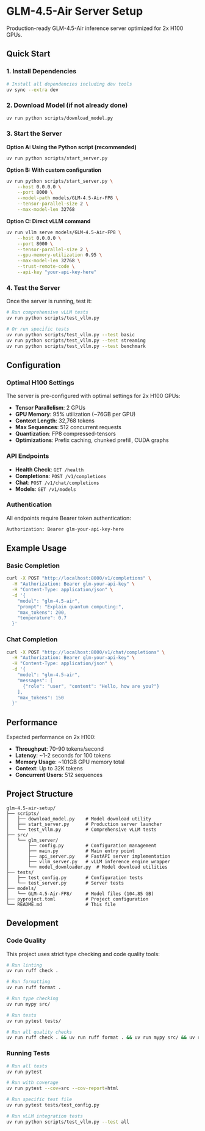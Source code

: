 # GLM-4.5-Air Server Setup

Production-ready GLM-4.5-Air inference server optimized for 2x H100 GPUs.

## Quick Start

### 1. Install Dependencies

```bash
# Install all dependencies including dev tools
uv sync --extra dev
```

### 2. Download Model (if not already done)

```bash
uv run python scripts/download_model.py
```

### 3. Start the Server

**Option A: Using the Python script (recommended)**
```bash
uv run python scripts/start_server.py
```

**Option B: With custom configuration**
```bash
uv run python scripts/start_server.py \
    --host 0.0.0.0 \
    --port 8000 \
    --model-path models/GLM-4.5-Air-FP8 \
    --tensor-parallel-size 2 \
    --max-model-len 32768
```

**Option C: Direct vLLM command**
```bash
uv run vllm serve models/GLM-4.5-Air-FP8 \
    --host 0.0.0.0 \
    --port 8000 \
    --tensor-parallel-size 2 \
    --gpu-memory-utilization 0.95 \
    --max-model-len 32768 \
    --trust-remote-code \
    --api-key "your-api-key-here"
```

### 4. Test the Server

Once the server is running, test it:

```bash
# Run comprehensive vLLM tests
uv run python scripts/test_vllm.py

# Or run specific tests
uv run python scripts/test_vllm.py --test basic
uv run python scripts/test_vllm.py --test streaming
uv run python scripts/test_vllm.py --test benchmark
```

## Configuration

### Optimal H100 Settings

The server is pre-configured with optimal settings for 2x H100 GPUs:

- **Tensor Parallelism**: 2 GPUs
- **GPU Memory**: 95% utilization (~76GB per GPU)
- **Context Length**: 32,768 tokens
- **Max Sequences**: 512 concurrent requests
- **Quantization**: FP8 compressed-tensors
- **Optimizations**: Prefix caching, chunked prefill, CUDA graphs

### API Endpoints

- **Health Check**: `GET /health`
- **Completions**: `POST /v1/completions`
- **Chat**: `POST /v1/chat/completions`
- **Models**: `GET /v1/models`

### Authentication

All endpoints require Bearer token authentication:
```bash
Authorization: Bearer glm-your-api-key-here
```

## Example Usage

### Basic Completion
```bash
curl -X POST "http://localhost:8000/v1/completions" \
  -H "Authorization: Bearer glm-your-api-key" \
  -H "Content-Type: application/json" \
  -d '{
    "model": "glm-4.5-air",
    "prompt": "Explain quantum computing:",
    "max_tokens": 200,
    "temperature": 0.7
  }'
```

### Chat Completion
```bash
curl -X POST "http://localhost:8000/v1/chat/completions" \
  -H "Authorization: Bearer glm-your-api-key" \
  -H "Content-Type: application/json" \
  -d '{
    "model": "glm-4.5-air",
    "messages": [
      {"role": "user", "content": "Hello, how are you?"}
    ],
    "max_tokens": 150
  }'
```

## Performance

Expected performance on 2x H100:
- **Throughput**: 70-90 tokens/second
- **Latency**: ~1-2 seconds for 100 tokens
- **Memory Usage**: ~101GB GPU memory total
- **Context**: Up to 32K tokens
- **Concurrent Users**: 512 sequences

## Project Structure

```
glm-4.5-air-setup/
├── scripts/
│   ├── download_model.py    # Model download utility
│   ├── start_server.py      # Production server launcher
│   └── test_vllm.py         # Comprehensive vLLM tests
├── src/
│   └── glm_server/
│       ├── config.py        # Configuration management
│       ├── main.py          # Main entry point
│       ├── api_server.py    # FastAPI server implementation
│       ├── vllm_server.py   # vLLM inference engine wrapper
│       └── model_downloader.py  # Model download utilities
├── tests/
│   ├── test_config.py       # Configuration tests
│   └── test_server.py       # Server tests
├── models/
│   └── GLM-4.5-Air-FP8/     # Model files (104.85 GB)
├── pyproject.toml           # Project configuration
└── README.md                # This file
```

## Development

### Code Quality

This project uses strict type checking and code quality tools:

```bash
# Run linting
uv run ruff check .

# Run formatting
uv run ruff format .

# Run type checking
uv run mypy src/

# Run tests
uv run pytest tests/

# Run all quality checks
uv run ruff check . && uv run ruff format . && uv run mypy src/ && uv run pytest tests/
```

### Running Tests

```bash
# Run all tests
uv run pytest

# Run with coverage
uv run pytest --cov=src --cov-report=html

# Run specific test file
uv run pytest tests/test_config.py

# Run vLLM integration tests
uv run python scripts/test_vllm.py --test all
```
